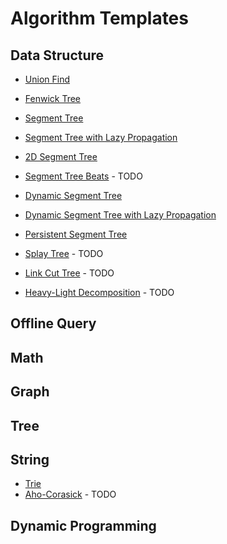# Algorithm Templates

## Data Structure 

 - [Union Find](./data_structure/union_find/)
 - [Fenwick Tree](./data_structure/fenwick_tree/)
 - [Segment Tree](./data_structure/segment_tree/)
 - [Segment Tree with Lazy Propagation](./data_structure/segment_tree_with_lazy_propagation)
 - [2D Segment Tree](./data_structure/2d_segment_tree)
 - [Segment Tree Beats](.) - TODO
 - [Dynamic Segment Tree](./data_structure/dynamic_segment_tree)
 - [Dynamic Segment Tree with Lazy Propagation](./data_structure/dynamic_segment_tree_with_lazy_propagation)

 - [Persistent Segment Tree](./data_structure/persistent_segment_tree)
 - [Splay Tree](./data_structure/splay_tree) - TODO
 - [Link Cut Tree](./data_structure/link_cut_tree) - TODO

 - [Heavy-Light Decomposition](.) - TODO

## Offline Query

## Math

## Graph

## Tree

## String
 - [Trie](./string/trie)
 - [Aho-Corasick](./string/aho_corasick) - TODO

## Dynamic Programming
